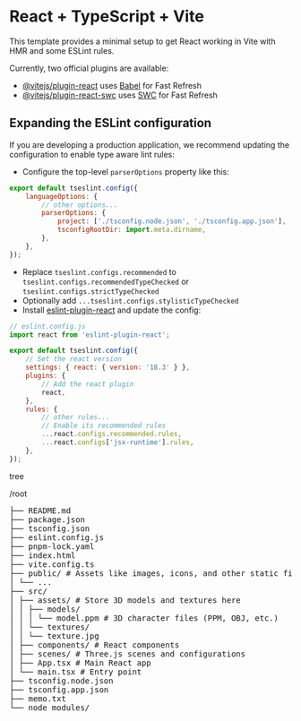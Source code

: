 # React + TypeScript + Vite

This template provides a minimal setup to get React working in Vite with HMR and some ESLint rules.

Currently, two official plugins are available:

-   [@vitejs/plugin-react](https://github.com/vitejs/vite-plugin-react/blob/main/packages/plugin-react/README.md) uses [Babel](https://babeljs.io/) for Fast Refresh
-   [@vitejs/plugin-react-swc](https://github.com/vitejs/vite-plugin-react-swc) uses [SWC](https://swc.rs/) for Fast Refresh

## Expanding the ESLint configuration

If you are developing a production application, we recommend updating the configuration to enable type aware lint rules:

-   Configure the top-level `parserOptions` property like this:

```js
export default tseslint.config({
    languageOptions: {
        // other options...
        parserOptions: {
            project: ['./tsconfig.node.json', './tsconfig.app.json'],
            tsconfigRootDir: import.meta.dirname,
        },
    },
});
```

-   Replace `tseslint.configs.recommended` to `tseslint.configs.recommendedTypeChecked` or `tseslint.configs.strictTypeChecked`
-   Optionally add `...tseslint.configs.stylisticTypeChecked`
-   Install [eslint-plugin-react](https://github.com/jsx-eslint/eslint-plugin-react) and update the config:

```js
// eslint.config.js
import react from 'eslint-plugin-react';

export default tseslint.config({
    // Set the react version
    settings: { react: { version: '18.3' } },
    plugins: {
        // Add the react plugin
        react,
    },
    rules: {
        // other rules...
        // Enable its recommended rules
        ...react.configs.recommended.rules,
        ...react.configs['jsx-runtime'].rules,
    },
});
```

tree

/root

<pre>
├── README.md
├── package.json
├── tsconfig.json
├── eslint.config.js
├── pnpm-lock.yaml
├── index.html
├── vite.config.ts
├── public/ # Assets like images, icons, and other static files
│ └── ...
├── src/
│ ├── assets/ # Store 3D models and textures here
│ │ ├── models/
│ │ │ └── model.ppm # 3D character files (PPM, OBJ, etc.)
│ │ └── textures/
│ │ └── texture.jpg
│ ├── components/ # React components
│ ├── scenes/ # Three.js scenes and configurations
│ ├── App.tsx # Main React app
│ └── main.tsx # Entry point
├── tsconfig.node.json
├── tsconfig.app.json
├── memo.txt
└── node_modules/
</pre>
